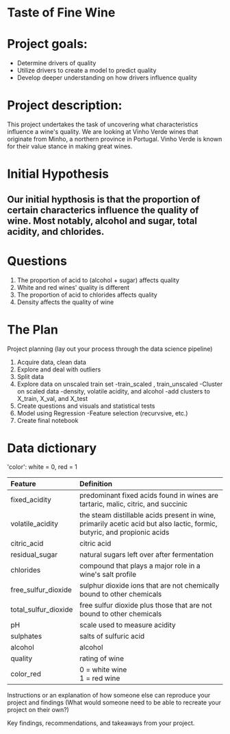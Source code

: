 # Taste of Fine Wine


# Project goals:
- Determine drivers of quality
- Utilize drivers to create a model to predict quality
- Develop deeper understanding on how drivers influence quality


# Project description:
This project undertakes the task of uncovering what characteristics influence a wine's quality. We are looking at Vinho Verde wines that originate from Minho, a northern province in Portugal. Vinho Verde is known for their value stance in making great wines.


# Initial Hypothesis


## Our initial hypthosis is that the proportion of certain characterics influence the quality of wine. Most notably, alcohol and sugar, total acidity, and chlorides. 


# Questions
1. The proportion of acid to (alcohol + sugar) affects quality
2. White and red wines' quality is different
3. The proportion of acid to chlorides affects quality
4. Density affects the quality of wine 

# The Plan

Project planning (lay out your process through the data science pipeline)
1. Acquire data, clean data
2. Explore and deal with outliers
3. Split data
4. Explore data on unscaled train set 
    -train_scaled , train_unscaled
    -Cluster on scaled data
        -density, volatile acidity, and alcohol
        -add clusters to X_train, X_val, and X_test
5. Create questions and visuals and statistical tests
6. Model using Regression
    -Feature selection (recurvsive, etc.)
7. Create final notebook



# Data dictionary
'color': white = 0, red = 1

| Feature | Definition |
| :-- | :-- |
| fixed_acidity | predominant fixed acids found in wines are tartaric, malic, citric, and succinic |
| volatile_acidity | the steam distillable acids present in wine, primarily acetic acid but also lactic, formic, butyric, and propionic acids |
| citric_acid | citric acid |
| residual_sugar | natural sugars left over after fermentation | 
| chlorides | compound that plays a major role in a wine's salt profile |
| free_sulfur_dioxide | sulphur dioxide ions that are not chemically bound to other chemicals |
| total_sulfur_dioxide | free sulfur dioxide plus those that are not bound to other chemicals |
| pH | scale used to measure acidity |
| sulphates | salts of sulfuric acid |
| alcohol | alcohol |
| quality | rating of wine |
| color_red | 0 = white wine<br>1 = red wine<br>|




Instructions or an explanation of how someone else can reproduce your project and findings (What would someone need to be able to recreate your project on their own?)


Key findings, recommendations, and takeaways from your project.

